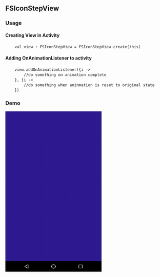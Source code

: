 ## FSIconStepView

### Usage

#### Creating View in Activity

```
    val view : FSIconStepView = FSIconStepView.create(this)
```

#### Adding OnAnimationListener to activity

```
    view.addOnAnimationListener({i ->
        //do something on animation complete
    }, {i ->
        //do something when aninmation is reset to original state
    })
```

### Demo

<img src="https://github.com/Anwesh43/LinkedFSIconStepView/blob/master/demo/fsiconstepview.gif"  width="300px" height="500px">